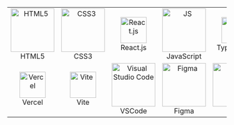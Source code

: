 <div style="display: flex; align-items: flex-start; align: center">
<table align="center">
    <tr>
        <td align="center"  width="80">
            <img src="https://github.com/user-attachments/assets/ce361700-1fd8-43c5-84fc-ae21e0105203" alt="HTML5" width="100" height="100"/>
            <br>HTML5
        </td>
        <td align="center" width="80">
            <img src="https://github.com/user-attachments/assets/4b339263-74e9-4657-8282-7c80e0d21f85" alt="CSS3" width="100" height="100"/>
            <br>CSS3
        </td>
        <td align="center" width="80">
            <img src="https://github.com/user-attachments/assets/89a9fcb1-4491-4576-b67d-7af68b88d28c" alt="React.js" width="60" height="60"/>
            <br>React.js
        </td>
        <td align="center" width="80">
            <img src="https://github.com/user-attachments/assets/571357ca-9076-4fa2-9b5e-21e39586b06d" alt="JS" width="100" height="100"/>
            <br>JavaScript
        </td>
        <td align="center" width="80">
            <img src="https://github.com/user-attachments/assets/777bc6cd-54ba-4981-9861-dfdf7fe4233b" alt="TS" width="60" height="60"/>
            <br>TypeScript
        </td>
        <!--
        <td align="center" width="80">
            <img src="https://github.com/user-attachments/assets/11e0d00d-ca0f-48c5-bce1-3876fc4c474f" alt="Node.js" width="60" height="60"/>
            <br>Node.js
        </td>
        <td align="center" width="80">
            <img src="https://github.com/user-attachments/assets/c2acac8b-cd07-45f7-9125-a3e76619edc6" alt="GSAP" width="60" height="60"/>
            <br>GSAP
        </td>
        <td align="center" width="80">
            <img src="https://github.com/user-attachments/assets/d36f1f11-a7c6-4a33-a003-53a6673ef578" alt="MUI" width="60" height="60"/>
            <br>MUI
        </td>
        <td align="center" width="100">
            <img src="https://github.com/user-attachments/assets/20272615-c4f7-46e0-a66a-1f2f80c05911" alt="RestAPI" width="60" height="60"/>
            <br>RestAPI
        </td>
-->
    </tr>
<!--
        <td align="center" width="80">
            <img src="https://github.com/user-attachments/assets/b90d19c5-84c7-4bc7-855a-3c4c8ecedad4" alt="Sass" width="60" height="80"/>
            <br>Sass
        </td>
        <td align="center" width="80"> 
            <img src="https://github.com/user-attachments/assets/635975dc-e5d1-4d82-a33a-bc2a549bddd5" alt="Bem" width="60" height="60"/>
            <br>BEM
        </td>
        <td align="center"  width="80">
            <img src="https://github.com/user-attachments/assets/e4dc5ae6-65a6-4f6c-a1a4-909da5d16697" alt="Tailwind" width="60" height="60"/>
            <br>Tailwind
        </td>
        <td align="center" width="80">
            <img src="https://github.com/user-attachments/assets/744de071-38d5-4ed7-989e-347cb98d56cf" alt="Grid" width="60" height="60"/>
            <br>Grid
        </td>
    -->
        <td align="center" width="80">
            <img src="https://github.com/user-attachments/assets/cb649c23-f0d0-40bd-8f2c-5db9ee3ee833" alt="Vercel" width="60" height="60"/>
            <br>Vercel
        </td>
        <td align="center" width="80">
            <img src="https://github.com/user-attachments/assets/ba5261a3-c645-412e-b4d8-41ada3a2296e" alt="Vite" width="60" height="60"/>
            <br>Vite
        </td>
        <td align="center" width="80">
            <img src="https://github.com/user-attachments/assets/709c539d-32c6-4d06-9a16-cb2341b5186d" alt="Visual Studio Code" width="100" height="100"/>
            <br>VSCode
        </td>
        <td align="center" width="80">
            <img src="https://github.com/user-attachments/assets/bf073dca-295d-49c1-9fca-26c9a9cf52a2" alt="Figma" width="100" height="100"/>
            <br>Figma
        </td>
        <td align="center" width="100">
            <img src="https://github.com/user-attachments/assets/90610a88-3c3a-4461-8bdd-9c5fcba85d68" alt="Git" width="100" height="100"/>
        <br>Git
        </td>
</table>
</div>
